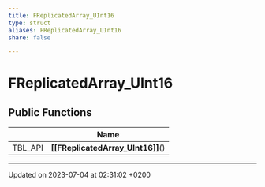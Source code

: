 ```yaml
---
title: FReplicatedArray_UInt16
type: struct
aliases: FReplicatedArray_UInt16
share: false

---
```


# FReplicatedArray_UInt16





## Public Functions

|                | Name           |
| -------------- | -------------- |
| TBL_API | **[[FReplicatedArray_UInt16]]**() |

-------------------------------

Updated on 2023-07-04 at 02:31:02 +0200
